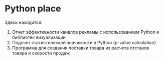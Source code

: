 # Python place
Здесь находится: 
1. Отчет эффективности каналов рекламы с использованием Python и библиотек визуализации
2. Подсчет статистической значимости в Python (p-value calculation)
3. Программа для создания поставки товара из расчета отстаков товара и скорости продаж 
